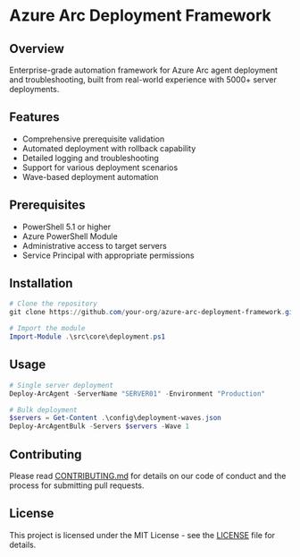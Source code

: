 # Azure Arc Deployment Framework
## Overview
Enterprise-grade automation framework for Azure Arc agent deployment and troubleshooting, built from real-world experience with 5000+ server deployments.

## Features
- Comprehensive prerequisite validation
- Automated deployment with rollback capability
- Detailed logging and troubleshooting
- Support for various deployment scenarios
- Wave-based deployment automation

## Prerequisites
- PowerShell 5.1 or higher
- Azure PowerShell Module
- Administrative access to target servers
- Service Principal with appropriate permissions

## Installation
```powershell
# Clone the repository
git clone https://github.com/your-org/azure-arc-deployment-framework.git

# Import the module
Import-Module .\src\core\deployment.ps1
```

## Usage
```powershell
# Single server deployment
Deploy-ArcAgent -ServerName "SERVER01" -Environment "Production"

# Bulk deployment
$servers = Get-Content .\config\deployment-waves.json
Deploy-ArcAgentBulk -Servers $servers -Wave 1
```

## Contributing
Please read [CONTRIBUTING.md](CONTRIBUTING.md) for details on our code of conduct and the process for submitting pull requests.

## License
This project is licensed under the MIT License - see the [LICENSE](LICENSE) file for details.
